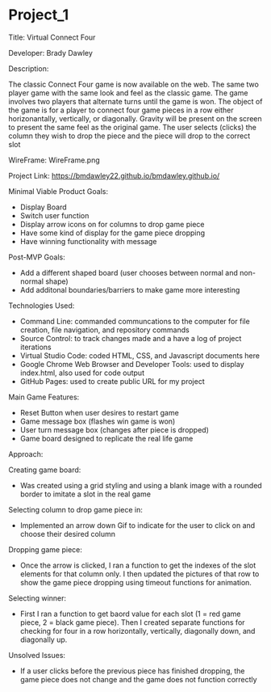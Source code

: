 # Project_1
Title: Virtual Connect Four

Developer: Brady Dawley

Description: 

The classic Connect Four game is now available on the web. The same two player game with the same look and feel as the classic game.  The game involves two players that alternate turns until the game is won.  The object of the game is for a player to connect four game pieces in a row either horizonantally, vertically, or diagonally. Gravity will be present on the screen to present the same feel as the original game. The user selects (clicks) the column they wish to drop the piece and the piece will drop to the correct slot 

WireFrame:
WireFrame.png

Project Link:
https://bmdawley22.github.io/bmdawley.github.io/

Minimal Viable Product Goals:
- Display Board
- Switch user function
- Display arrow icons on for columns to drop game piece
- Have some kind of display for the game piece dropping 
- Have winning functionality with message

Post-MVP Goals:
- Add a different shaped board (user chooses between normal and non-normal shape)
- Add additonal boundaries/barriers to make game more interesting 

Technologies Used:
- Command Line: commanded communcations to the computer for file creation, file navigation, and repository commands
- Source Control: to track changes made and a have a log of project iterations
- Virtual Studio Code: coded HTML, CSS, and Javascript documents here
- Google Chrome Web Browser and Developer Tools: used to display index.html, also used for code output
- GitHub Pages: used to create public URL for my project

Main Game Features:

- Reset Button when user desires to restart game
- Game message box (flashes win game is won)
- User turn message box (changes after piece is dropped)
- Game board designed to replicate the real life game

Approach:

Creating game board:

- Was created using a grid styling and using a blank image with a rounded border to imitate a slot in the real game

Selecting column to drop game piece in:

- Implemented an arrow down Gif to indicate for the user to click on and choose their desired column

Dropping game piece:

- Once the arrow is clicked, I ran a function to get the indexes of the slot elements for that column only.  I then updated the pictures of that row to show the game piece dropping using timeout functions for animation.

Selecting winner:

- First I ran a function to get baord value for each slot (1 = red game piece, 2 = black game piece).  Then I created separate functions for checking for four in a row horizontally, vertically, diagonally down, and diagonally up.

Unsolved Issues: 

- If a user clicks before the previous piece has finished dropping, the game piece does not change and the game does not function correctly
